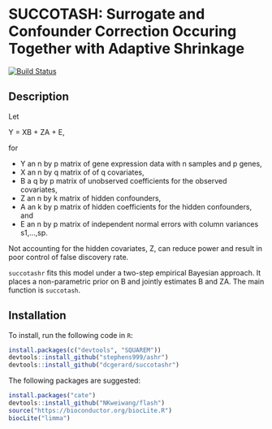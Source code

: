 <!-- README.md is generated from README.Rmd. Please edit that file -->
SUCCOTASH: Surrogate and Confounder Correction Occuring Together with Adaptive Shrinkage
========================================================================================

[![Build Status](https://travis-ci.org/dcgerard/succotashr.svg?branch=master)](https://travis-ci.org/dcgerard/succotashr)

Description
-----------

Let

Y = XB + ZA + E,

for

-   Y an n by p matrix of gene expression data with n samples and p genes,
-   X an n by q matrix of of q covariates,
-   B a q by p matrix of unobserved coefficients for the observed covariates,
-   Z an n by k matrix of hidden confounders,
-   A an k by p matrix of hidden coefficients for the hidden confounders, and
-   E an n by p matrix of independent normal errors with column variances s1,...,sp.

Not accounting for the hidden covariates, Z, can reduce power and result in poor control of false discovery rate.

`succotashr` fits this model under a two-step empirical Bayesian approach. It places a non-parametric prior on B and jointly estimates B and ZA. The main function is `succotash`.

Installation
------------

To install, run the following code in `R`:

``` r
install.packages(c("devtools", "SQUAREM"))
devtools::install_github("stephens999/ashr")
devtools::install_github("dcgerard/succotashr")
```

The following packages are suggested:

``` r
install.packages("cate")
devtools::install_github("NKweiwang/flash")
source("https://bioconductor.org/biocLite.R")
biocLite("limma")
```
